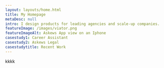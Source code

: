 ```yaml
---
layout: layouts/home.html
title: My Homepage
metaDesc: null
intro: I design products for leading agencies and scale-up companies.
featureImage: /images/viator.png
featureImageAlt: Askews App view on an Iphone
casestudy1: Career Assistant
casestudy2: Askews Legal
casestudytitle: Recent Work
---
```

kkkk